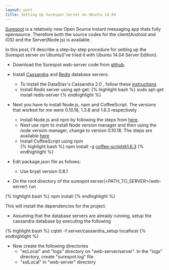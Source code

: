 ```yaml
---
layout: post
title: Setting Up Surespot Server on Ubuntu 14.04
---
```


[Surespot](https://www.surespot.me/) is a relatively new Open Source instant messaging app thats fully
opensource. Therefore both the source codes for the client(Android and iOS) and the Server(Node.js) is
available.

In this post, I'll describe a step-by-step procedure for setting up the Surespot server on Ubuntu(I've
tried it with Ubuntu 14.04 Server Edition).


- Download the Surespot web-server code from [github](https://github.com/surespot/web-server).  
- Install [Cassandra](http://en.wikipedia.org/wiki/Apache_Cassandra) and [Redis](http://en.wikipedia.org/wiki/Redis) database servers.  
  - To install the DataStax's Cassandra 2.0 , follow these [instructions](https://www.datastax.com/documentation/cassandra/2.0/cassandra/install/installDeb_t.html)  
  - Install Redis server using apt-get:
{% highlight bash %}
	sudo apt-get install redis-server
{% endhighlight %}

- Next you have to install Node.js, npm and CoffeeScript. The versions that worked for me were 0.10.18, 1.3.8 and 1.6.3 respectively  
  - Install Node.js and npm by following the steps from [here](https://www.digitalocean.com/community/tutorials/how-to-install-node-js-on-an-ubuntu-14-04-server).  
  - Next use npm to install Node version manager and then using the node version manager, change to version 0.10.18. The steps are available [here](https://www.npmjs.com/package/n)  
  - Install CoffeeScript using npm  
{% highlight bash %}
	npm install -g coffee-script@1.6.3
{% endhighlight %}

- Edit package.json file as follows:  
  - Use brypt version 0.8.1  

- On the root directory of the surespot server(&lt;PATH_TO_SERVER&gt;/web-server) run  

{% highlight bash %}
	npm install
{% endhighlight %}

This will install the dependencies for the project.  

- Assuming that the database servers are already running, setup the cassandra database by executing the following

{% highlight bash %}
	cqlsh -f server/cassandra_setup localhost
{% endhighlight %}

- Now create the following directories  
  - "ecLocal" and "logs" directory on "web-server/server". In the "logs" directory, create "surespot.log" file  
  - "sslLocal" in "web-server" directory  

